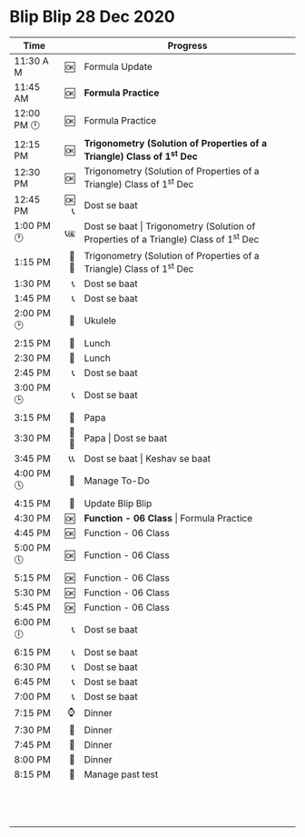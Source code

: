 # Blip Blip 28 Dec 2020

| Time               |         | Progress                                                     |
| ------------------ | ------: | ------------------------------------------------------------ |
| 1​1:30​ ​A​M           |    :ok: | Formula Update                                               |
| 11:45 AM           |    :ok: | **Formula Practice**                                         |
| 12:00 PM :clock12: |       🆗 | Formula Practice                                             |
| 12:15 PM           |       🆗 | **Trigonometry (Solution of Properties of a Triangle) Class of 1<sup>st</sup> Dec** |
| 12:30 PM           |       🆗 | Trigonometry (Solution of Properties of a Triangle) Class of 1<sup>st</sup> Dec |
| 12:45 PM           |      🆗📞 | Dost se baat                                                 |
| 1:00 PM :clock1:   |      📞🆗 | Dost se baat \| Trigonometry (Solution of Properties of a Triangle) Class of 1<sup>st</sup> Dec |
| 1:15 PM            |      🍉🆗 | Trigonometry (Solution of Properties of a Triangle) Class of 1<sup>st</sup> Dec |
| 1:30 PM            |       📞 | Dost se baat                                                 |
| 1:45 PM            |       📞 | Dost se baat                                                 |
| 2:00 PM :clock2:   |       🎸 | Ukulele                                                      |
| 2:15 PM            |       🍗 | Lunch                                                        |
| 2:30 PM            |       🍗 | Lunch                                                        |
| 2:45 PM            |       📞 | Dost se baat                                                 |
| 3:00 PM :clock3:   |       📞 | Dost se baat                                                 |
| 3:15 PM            |       👨 | Papa                                                         |
| 3:30 PM            |      👨📞 | Papa \| Dost se baat                                         |
| 3:45 PM            |      📞📞 | Dost se baat \| Keshav se baat                               |
| 4:0​0​ ​P​M​ ​ :clock4:  |       📝 | Manage To-Do                                                 |
| 4:15 PM            |       🔂 | Update Blip Blip                                             |
| 4:30 PM            |       🆗 | **Function - 06 Class** \| Formula Practice                  |
| 4:45 PM            |       🆗 | Function - 06 Class                                          |
| 5:00 PM:clock5:    |       🆗 | Function - 06 Class                                          |
| 5:15 PM            |       🆗 | Function - 06 Class                                          |
| 5:30 PM            |       🆗 | Function - 06 Class                                          |
| 5:45 PM            |       🆗 | Function - 06 Class                                          |
| 6:00 PM:clock6:    |       📞 | Dost se baat                                                 |
| 6:15 PM            |       📞 | Dost se baat                                                 |
| 6:30 PM            |       📞 | Dost se baat                                                 |
| 6:45 PM            |       📞 | Dost se baat                                                 |
| 7:00 PM            |       📞 | Dost se baat                                                 |
| 7:15 PM            | :watch: | Dinner                                                       |
| 7:30 PM            |       🍗 | Dinner                                                       |
| 7:45 PM            |       🍗 | Dinner                                                       |
| 8:00 PM            |       🥤 | Dinner                                                       |
| 8:15 PM            |       📝 | Manage past test                                             |
|                    |         |                                                              |
|                    |         |                                                              |
|                    |         |                                                              |
|                    |         |                                                              |
|                    |         |                                                              |
|                    |         |                                                              |
|                    |         |                                                              |
|                    |         |                                                              |
|                    |         |                                                              |
|                    |         |                                                              |
|                    |         |                                                              |
|                    |         |                                                              |
|                    |         |                                                              |